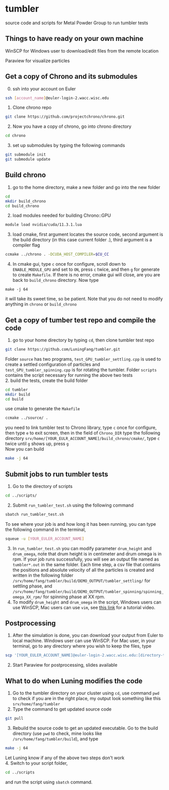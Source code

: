 # tumbler
source code and scripts for Metal Powder Group to run tumbler tests

## Things to have ready on your own machine
WinSCP for Windows user to download/edit files from the remote location

Paraview for visualize particles

## Get a copy of Chrono and its submodules
0. ssh into your account on Euler
````sh
ssh [account_name]@euler-login-2.wacc.wisc.edu
````
1. Clone chrono repo
````sh
git clone https://github.com/projectchrono/chrono.git
````
2. Now you have a copy of chrono, go into chrono directory
````sh
cd chrono
````
3. set up submodules by typing the following commands
````sh
git submodule init
git submodule update
````

## Build chrono
1. go to the home directory, make a new folder and go into the new folder
````sh
cd
mkdir build_chrono
cd build_chrono
````
2. load modules needed for building Chrono::GPU
````sh
module load nvidia/cuda/11.3.1.lua 
````
3. load cmake, first argument locates the source code, second argument is the build directory (in this case current folder .), third argument is a compiler flag
````sh
ccmake ../chrono . -DCUDA_HOST_COMPILER=$CU_CC
````
4. In cmake gui, type `c` once for configure, scroll down to `ENABLE_MODULE_GPU` and set to `ON`, press `c` twice, and then `g` for generate to create `Makefile`. If there is no error, cmake gui will close, are you are back to `build_chrono` directory. Now type
````
make -j 64
````
it will take its sweet time, so be patient. Note that you do not need to modify anything in `chrono` or `build_chrono`  

## Get a copy of tumber test repo and compile the code 
1. go to your home directory by typing `cd`, then clone tumbler test repo
````sh
git clone https://github.com/LuningFang/tumbler.git
````
Folder `source` has two programs, `test_GPU_tumbler_settling.cpp` is used to create a settled configuration of particles and `test_GPU_tumbler_spinning.cpp` is for rotating the tumbler. Folder `scripts` contains the script necessary for running the above two tests  
2. build the tests, create the build folder
````sh
cd tumbler
mkdir build
cd build
````
use cmake to generate the `Makefile`
````sh
ccmake ../source/ .
````
you need to link tumbler test to Chrono library, type `c` once for configure, then type `e` to exit screen, then in the field of `Chrono_DIR` type the following directory `srv/home/[YOUR_EULR_ACCOUNT_NAME]/build_chrono/cmake/`, type `c` twice until `g` shows up, press `g`  
Now you can build
````sh
make -j 64
````
## Submit jobs to run tumbler tests
1. Go to the directory of scripts
````sh
cd ../scripts/
````
2. Submit `run_tumbler_test.sh` using the following command
````sh
sbatch run_tumbler_test.sh
````
To see where your job is and how long it has been running, you can type the following command in the terminal, 
````sh
squeue -u [YOUR_EULER_ACCOUNT_NAME]
````
3. In `run_tumbler_test.sh` you can modify parameter `drum_height` and `drum_omega`, note that drum height is in centimeter and drum omega is in rpm. If your job runs successfully, you will see an output file named as `tumbler*.out` in the same folder. Each time step, a csv file that contains the positions and absolute velocity of all the particles is created and written in the following folder 
`/srv/home/fang/tumbler/build/DEMO_OUTPUT/tumbler_settling/` for settling phase, and   `/srv/home/fang/tumbler/build/DEMO_OUTPUT/tumbler_spinning/spinning_omega_XX_rpm/` for spinning phase at XX rpm. 
4. To modify `drum_height` and `drum_omega` in the script, Windows users can use WinSCP, Mac users can use `vim`, see [this link](https://www.youtube.com/watch?v=ggSyF1SVFr4) for a tutorial video.

## Postprocessing
1. After the simulation is done, you can download your output from Euler to local machine. Windows user can use WinSCP. For Mac user, in your terminal, go to any directory where you wish to keep the files, type
````sh
scp '[YOUR_EULER_ACCOUNT_NAME]@euler-login-2.wacc.wisc.edu:[directory-to-your-csv-files]/*` .
````
2. Start Paraview for postprocessing, slides available

## What to do when Luning modifies the code
1. Go to the tumbler directory on your cluster using `cd`, use command `pwd` to check if you are in the right place, my output look something like this `srv/home/fang/tumbler`
2. Type the command to get updated source code
````sh
git pull
````
3. Rebuild the source code to get an updated executable. Go to the build directory (use `pwd` to check, mine looks like `/srv/home/fang/tumbler/build`), and type
````sh
make -j 64
````
Let Luning know if any of the above two steps don't work  
4. Switch to your script folder,
````sh
cd ../scripts
````
and run the script using `sbatch` command. 
